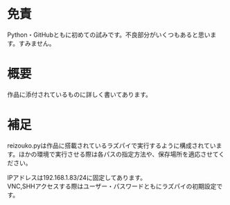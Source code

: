 <h1>免責</h1>
<p>Python・GitHubともに初めての試みです。不良部分がいくつもあると思います。すみません。</p>
<h1>概要</h1>
<p>作品に添付されているものに詳しく書いてあります。</p>
<h1>補足</h1>
<p>reizouko.pyは作品に搭載されているラズパイで実行するように構成されています。ほかの環境で実行させる際は各パスの指定方法や、保存場所を適応させてください。</p>
<p>IPアドレスは192.168.1.83/24に固定してあります。</br>
VNC,SHHアクセスする際はユーザー・パスワードともにラズパイの初期設定です。</p>
